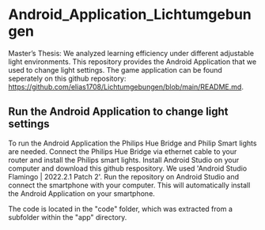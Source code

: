 # Android_Application_Lichtumgebungen

Master’s Thesis: We analyzed learning efficiency under different adjustable light environments. This repository provides the Android Application that we used to change light settings. The game application can be found seperately on this github repository: https://github.com/elias1708/Lichtumgebungen/blob/main/README.md. 

## Run the Android Application to change light settings
To run the Android Application the Philips Hue Bridge and Philip Smart lights are needed. Connect the Philips Hue Bridge via ethernet cable to your router and install the Philips smart lights. Install Android Studio on your computer and download this github respository. We used 'Android Studio Flamingo | 2022.2.1 Patch 2'. Run the repository on Android Studio and connect the smartphone with your computer. This will automatically install the Android Application on your smartphone. 

The code is located in the "code" folder, which was extracted from a subfolder within the "app" directory.
